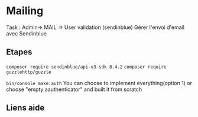 # Mailing

Task : Admin=> MAIL => User validation (sendinblue)
Gérer l'envoi d'email avec Sendinblue

## Etapes

`composer require sendinblue/api-v3-sdk 8.4.2`
`composer require guzzlehttp/guzzle`


`bin/console make:auth`
You can choose to implement everything(option 1) or choose "empty aauthenticator" and built it from scratch
## Liens aide
